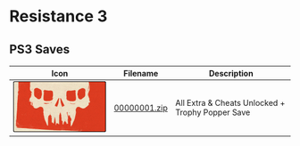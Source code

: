 # Resistance 3

## PS3 Saves

| Icon | Filename | Description |
|------|----------|-------------|
| ![Resistance 3](ICON0.PNG) | [00000001.zip](00000001.zip) | All Extra & Cheats Unlocked + Trophy Popper Save |
